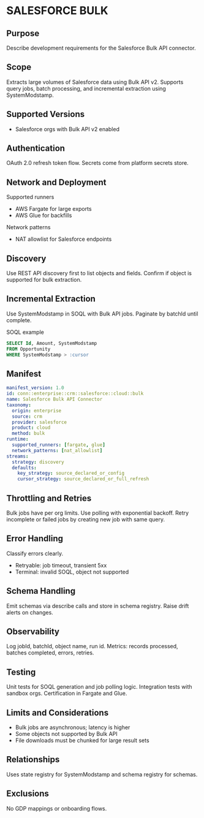 # SALESFORCE BULK

## Purpose
Describe development requirements for the Salesforce Bulk API connector.

## Scope
Extracts large volumes of Salesforce data using Bulk API v2. 
Supports query jobs, batch processing, and incremental extraction using SystemModstamp.

## Supported Versions
- Salesforce orgs with Bulk API v2 enabled

## Authentication
OAuth 2.0 refresh token flow. 
Secrets come from platform secrets store.

## Network and Deployment
Supported runners
- AWS Fargate for large exports
- AWS Glue for backfills

Network patterns
- NAT allowlist for Salesforce endpoints

## Discovery
Use REST API discovery first to list objects and fields. 
Confirm if object is supported for bulk extraction.

## Incremental Extraction
Use SystemModstamp in SOQL with Bulk API jobs. 
Paginate by batchId until complete.

SOQL example
```sql
SELECT Id, Amount, SystemModstamp 
FROM Opportunity 
WHERE SystemModstamp > :cursor
```

## Manifest
```yaml
manifest_version: 1.0
id: conn::enterprise::crm::salesforce::cloud::bulk
name: Salesforce Bulk API Connector
taxonomy:
  origin: enterprise
  source: crm
  provider: salesforce
  product: cloud
  method: bulk
runtime:
  supported_runners: [fargate, glue]
  network_patterns: [nat_allowlist]
streams:
  strategy: discovery
  defaults:
    key_strategy: source_declared_or_config
    cursor_strategy: source_declared_or_full_refresh
```

## Throttling and Retries
Bulk jobs have per org limits. 
Use polling with exponential backoff. 
Retry incomplete or failed jobs by creating new job with same query.

## Error Handling
Classify errors clearly.
- Retryable: job timeout, transient 5xx
- Terminal: invalid SOQL, object not supported

## Schema Handling
Emit schemas via describe calls and store in schema registry. 
Raise drift alerts on changes.

## Observability
Log jobId, batchId, object name, run id. 
Metrics: records processed, batches completed, errors, retries.

## Testing
Unit tests for SOQL generation and job polling logic. 
Integration tests with sandbox orgs. 
Certification in Fargate and Glue.

## Limits and Considerations
- Bulk jobs are asynchronous; latency is higher
- Some objects not supported by Bulk API
- File downloads must be chunked for large result sets

## Relationships
Uses state registry for SystemModstamp and schema registry for schemas.

## Exclusions
No GDP mappings or onboarding flows.
